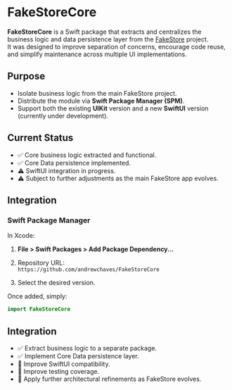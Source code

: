 # FakeStoreCore

**FakeStoreCore** is a Swift package that extracts and centralizes the business logic and data persistence layer from the [FakeStore](https://github.com/andrewchaves/FakeStore) project.  
It was designed to improve separation of concerns, encourage code reuse, and simplify maintenance across multiple UI implementations.

## Purpose

- Isolate business logic from the main FakeStore project.
- Distribute the module via **Swift Package Manager (SPM)**.
- Support both the existing **UIKit** version and a new **SwiftUI** version (currently under development).

## Current Status

- ✅ Core business logic extracted and functional.
- ✅ Core Data persistence implemented.
- ⚠️ SwiftUI integration in progress.
- ⚠️ Subject to further adjustments as the main FakeStore app evolves.

## Integration

### Swift Package Manager

In Xcode:

1. **File > Swift Packages > Add Package Dependency...**
2. Repository URL:  
`https://github.com/andrewchaves/FakeStoreCore`

3. Select the desired version.

Once added, simply:

```swift
import FakeStoreCore
```

## Integration

- ✅ Extract business logic to a separate package.
- ✅ Implement Core Data persistence layer.
- 🔄 Improve SwiftUI compatibility.
- 🔄 Improve testing coverage.
- 🔄 Apply further architectural refinements as FakeStore evolves.
